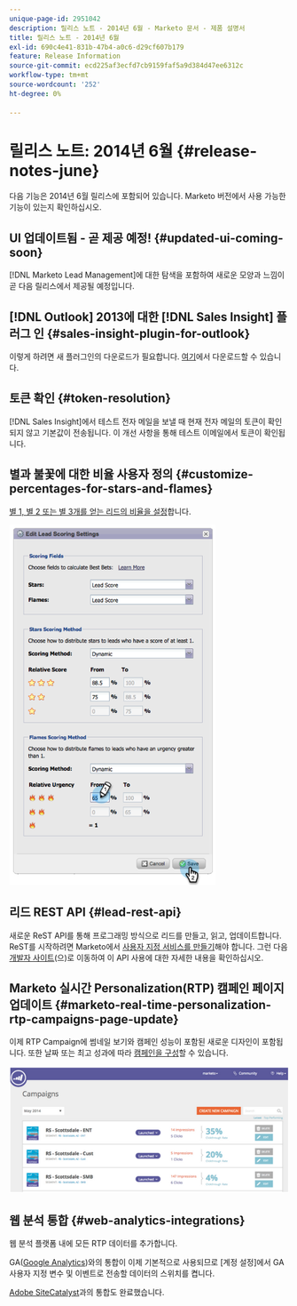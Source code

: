 ```yaml
---
unique-page-id: 2951042
description: 릴리스 노트 - 2014년 6월 - Marketo 문서 - 제품 설명서
title: 릴리스 노트 - 2014년 6월
exl-id: 690c4e41-831b-47b4-a0c6-d29cf607b179
feature: Release Information
source-git-commit: ecd225af3ecfd7cb9159faf5a9d384d47ee6312c
workflow-type: tm+mt
source-wordcount: '252'
ht-degree: 0%

---
```


# 릴리스 노트: 2014년 6월 {#release-notes-june}

다음 기능은 2014년 6월 릴리스에 포함되어 있습니다. Marketo 버전에서 사용 가능한 기능이 있는지 확인하십시오.

## UI 업데이트됨 - 곧 제공 예정! {#updated-ui-coming-soon}

[!DNL Marketo Lead Management]에 대한 탐색을 포함하여 새로운 모양과 느낌이 곧 다음 릴리스에서 제공될 예정입니다.

## [!DNL Outlook] 2013에 대한 [!DNL Sales Insight] 플러그 인 {#sales-insight-plugin-for-outlook}

이렇게 하려면 새 플러그인의 다운로드가 필요합니다. [여기](/help/marketo/product-docs/marketo-sales-insight/msi-outlook-plugin/install-the-marketo-email-add-in-for-outlook-with-a-registration-code.md)에서 다운로드할 수 있습니다.

## 토큰 확인 {#token-resolution}

[!DNL Sales Insight]에서 테스트 전자 메일을 보낼 때 현재 전자 메일의 토큰이 확인되지 않고 기본값이 전송됩니다. 이 개선 사항을 통해 테스트 이메일에서 토큰이 확인됩니다.

## 별과 불꽃에 대한 비율 사용자 정의 {#customize-percentages-for-stars-and-flames}

[별 1, 별 2 또는 별 3개를 얻는 리드의 비율을 설정](/help/marketo/product-docs/marketo-sales-insight/msi-for-salesforce/features/stars-and-flames/customize-stars-and-flames.md)합니다.

![](assets/image2014-9-22-13-3a50-3a31.png)

## 리드 REST API {#lead-rest-api}

새로운 ReST API를 통해 프로그래밍 방식으로 리드를 만들고, 읽고, 업데이트합니다. ReST를 시작하려면 Marketo에서 [사용자 지정 서비스를 만들기](/help/marketo/product-docs/administration/additional-integrations/create-a-custom-service-for-use-with-rest-api.md)해야 합니다. 그런 다음 [개발자 사이트](https://experienceleague.adobe.com/en/docs/marketo-developer/marketo/rest/rest-api/)&#x200B;(으)로 이동하여 이 API 사용에 대한 자세한 내용을 확인하십시오.

## Marketo 실시간 Personalization(RTP) 캠페인 페이지 업데이트 {#marketo-real-time-personalization-rtp-campaigns-page-update}

이제 RTP Campaign에 썸네일 보기와 캠페인 성능이 포함된 새로운 디자인이 포함됩니다. 또한 날짜 또는 최고 성과에 따라 [캠페인을 구성](/help/marketo/product-docs/web-personalization/working-with-web-campaigns/sort-web-campaigns-by-latest-or-top-performing.md)할 수 있습니다.

![](assets/image2014-9-22-13-3a50-3a57.png)

## 웹 분석 통합 {#web-analytics-integrations}

웹 분석 플랫폼 내에 모든 RTP 데이터를 추가합니다.

GA([Google Analytics](/help/marketo/product-docs/web-personalization/reporting-for-web-personalization/web-analytics-integrations/integrate-rtp-with-google-analytics.md))와의 통합이 이제 기본적으로 사용되므로 [계정 설정]에서 GA 사용자 지정 변수 및 이벤트로 전송할 데이터의 스위치를 켭니다.

[Adobe SiteCatalyst](/help/marketo/product-docs/web-personalization/reporting-for-web-personalization/web-analytics-integrations/integrate-with-adobe-analytics.md)과의 통합도 완료했습니다.
